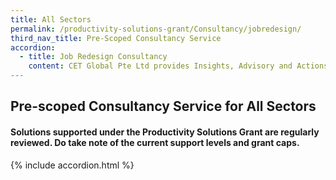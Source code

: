 ```yaml
---
title: All Sectors
permalink: /productivity-solutions-grant/Consultancy/jobredesign/
third_nav_title: Pre-Scoped Consultancy Service
accordion:
  - title: Job Redesign Consultancy
    content: CET Global Pte Ltd provides Insights, Advisory and Actions for People, Process and Performance. We enable Enterprise and People Management and Development; conduct Analytics and Profiling Assessment; and design and develop customise Training programmes for our Clients. Our Job Redesign supports business transformation to Create Value for Businesses, Jobs, and Employees.<br/><br/><a href='/productivity-solutions-grant/solutionrepo/solution1735' target='_blank' style='color:#037e8a'>Job Redesign Consultancy - CET Global Pte Ltd </a><br/><br/><br/>EON was established in 1996 and specialises in providing human capital consulting and training services to organisations in Singapore. Through the years, EON has helped organisations from various industries improve on strategic human capital alignment, redesign work processes, and making jobs more productive and attractive for employees. Since 2017, EON has been working with government agencies and professional institutions to develop and deliver training programmes in job redesign.<br/><br/><a href='/productivity-solutions-grant/solutionrepo/solution1736' target='_blank' style='color:#037e8a'>Job Redesign Consultancy - EON Consulting & Training Pte Ltd</a><br/><br/><br/>Mercer is a pioneer of Job Redesign, having delivered over 20 Job Redesign projects since 2016. We have led sector-wide Job Redesign efforts for retailers, hotels, and healthcare operators, working together with both large MNCs and local firms. In these projects, we improved the way work is done for our clients by facilitating new technology implementation, business process optimization, and ultimately redesigning and uplifting jobs to improve business productivity and talent attraction.<br/><br/><a href='/productivity-solutions-grant/solutionrepo/solution1832' target='_blank' style='color:#037e8a'>Job Redesign Consultancy - Mercer (Singapore) Pte Ltd</a><br/><br/><br/>At Deloitte, we believe that Redesigning jobs should be viewed not as an end goal but as a process that enables work itself to be redefined so that the workforce creates new value. We will take 3 practical steps to help you to imagine, design and pilot job redesign initiatives that will complement and drive your consumer business and workforce transformation aspirations.<br/><br/><a href='/productivity-solutions-grant/solutionrepo/solution1833' target='_blank' style='color:#037e8a'>Job Redesign Consultancy - Deloitte Consulting Pte Ltd</a><br/><br/><br/>Aon is a leading global human capital consulting firm offering a broad spectrum of data, analytics and advisory services. As part of the PSG-JR program, Aon will work with enterprises to develop and implement job redesign roadmaps to improve productivity, talent attraction and retention; and to transform their workforces for the future. Our proprietary database, industry insight, and innovative Human Capital Solutions provide us with content and contextual expertise required to make this initiative a success.<br/><br/><a href='/productivity-solutions-grant/solutionrepo/solution1834' target='_blank' style='color:#037e8a'>Job Redesign Consultancy - Aon Solutions Singapore Pte Ltd</a><br/><br/><br/>COVID-19 has accelerated the need for companies to embark on digital transformations, and revamp the way work is done to drive higher levels of productivity and effectiveness. EY's People Advisory Services, together with our broader EY Technology and Business Consultancy practices, assists companies on your workforce transformation efforts, including job redesign, business process redesign and workforce upskilling, to help you realise the future of work within your organisations.<br/><br/><a href='/productivity-solutions-grant/solutionrepo/solution1835' target='_blank' style='color:#037e8a'>Job Redesign Consultancy - Ernst & Young Advisory Pte Ltd</a><br/>
---
```


## Pre-scoped Consultancy Service for All Sectors


#### Solutions supported under the Productivity Solutions Grant are regularly reviewed. Do take note of the current support levels and grant caps.

{% include accordion.html %}

